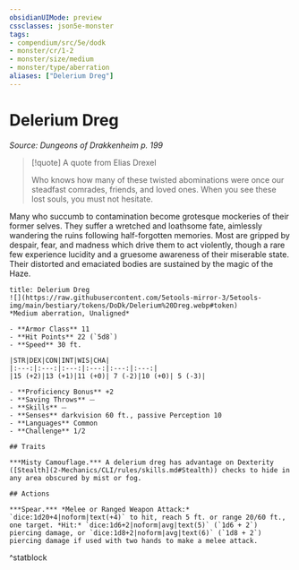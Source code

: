```yaml
---
obsidianUIMode: preview
cssclasses: json5e-monster
tags:
- compendium/src/5e/dodk
- monster/cr/1-2
- monster/size/medium
- monster/type/aberration
aliases: ["Delerium Dreg"]
---
```

# Delerium Dreg
*Source: Dungeons of Drakkenheim p. 199*  

> [!quote] A quote from Elias Drexel  
> 
> Who knows how many of these twisted abominations were once our steadfast comrades, friends, and loved ones. When you see these lost souls, you must not hesitate.

Many who succumb to contamination become grotesque mockeries of their former selves. They suffer a wretched and loathsome fate, aimlessly wandering the ruins following half-forgotten memories. Most are gripped by despair, fear, and madness which drive them to act violently, though a rare few experience lucidity and a gruesome awareness of their miserable state. Their distorted and emaciated bodies are sustained by the magic of the Haze.

```ad-statblock
title: Delerium Dreg
![](https://raw.githubusercontent.com/5etools-mirror-3/5etools-img/main/bestiary/tokens/DoDk/Delerium%20Dreg.webp#token)
*Medium aberration, Unaligned*

- **Armor Class** 11
- **Hit Points** 22 (`5d8`)
- **Speed** 30 ft.

|STR|DEX|CON|INT|WIS|CHA|
|:---:|:---:|:---:|:---:|:---:|:---:|
|15 (+2)|13 (+1)|11 (+0)| 7 (-2)|10 (+0)| 5 (-3)|

- **Proficiency Bonus** +2
- **Saving Throws** ⏤
- **Skills** ⏤
- **Senses** darkvision 60 ft., passive Perception 10
- **Languages** Common
- **Challenge** 1/2

## Traits

***Misty Camouflage.*** A delerium dreg has advantage on Dexterity ([Stealth](2-Mechanics/CLI/rules/skills.md#Stealth)) checks to hide in any area obscured by mist or fog.

## Actions

***Spear.*** *Melee or Ranged Weapon Attack:* `dice:1d20+4|noform|text(+4)` to hit, reach 5 ft. or range 20/60 ft., one target. *Hit:* `dice:1d6+2|noform|avg|text(5)` (`1d6 + 2`) piercing damage, or `dice:1d8+2|noform|avg|text(6)` (`1d8 + 2`) piercing damage if used with two hands to make a melee attack.
```
^statblock